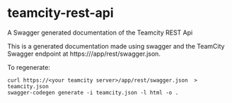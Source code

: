 # teamcity-rest-api
A Swagger generated documentation of the Teamcity REST Api

This is a generated documentation made using swagger and the TeamCity Swagger endpoint at https://<your teamcity server>/app/rest/swagger.json.

To regenerate:

    curl https://<your teamcity server>/app/rest/swagger.json  > teamcity.json
    swagger-codegen generate -i teamcity.json -l html -o .   
